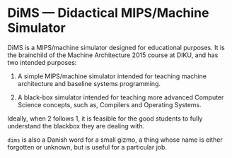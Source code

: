 DiMS — Didactical MIPS/Machine Simulator
========================================

DiMS is a MIPS/machine simulator designed for educational purposes. It is the
brainchild of the Machine Architecture 2015 course at DIKU, and has two
intended purposes:

  1. A simple MIPS/machine simulator intended for teaching machine architecture
     and baseline systems programming.

  2. A black-box simulator intended for teaching more advanced Computer Science
     concepts, such as, Compilers and Operating Systems.

Ideally, when 2 follows 1, it is feasible for the good students to fully
understand the blackbox they are dealing with.

``dims`` is also a Danish word for a small gizmo, a thing whose name is either
forgotten or unknown, but is useful for a particular job.

